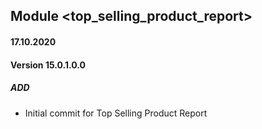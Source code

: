 ## Module <top_selling_product_report>

#### 17.10.2020

#### Version 15.0.1.0.0

##### ADD

- Initial commit for Top Selling Product Report
